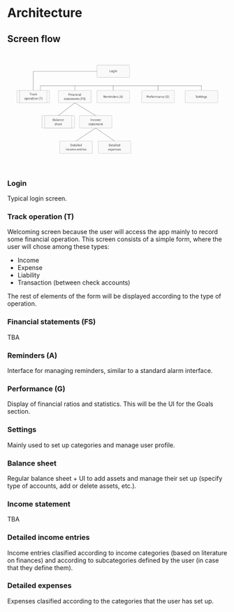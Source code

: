 # Architecture

## Screen flow

![screen_flow](screen_flow.png)

### Login

Typical login screen.

### Track operation (T)

Welcoming screen because the user will access the app mainly to record some financial operation. This screen consists of a simple form, where the user will chose among these types:
* Income
* Expense
* Liability
* Transaction (between check accounts)

The rest of elements of the form will be displayed according to the type of operation.

### Financial statements (FS)

TBA

### Reminders (A)

Interface for managing reminders, similar to a standard alarm interface.

### Performance (G)

Display of financial ratios and statistics. This will be the UI for the Goals section.

### Settings

Mainly used to set up categories and manage user profile.

### Balance sheet

Regular balance sheet + UI to add assets and manage their set up (specify type of accounts, add or delete assets, etc.).

### Income statement

TBA

### Detailed income entries

Income entries clasified according to income categories (based on literature on finances) and according to subcategories defined by the user (in case that they define them).

### Detailed expenses

Expenses clasified according to the categories that the user has set up.